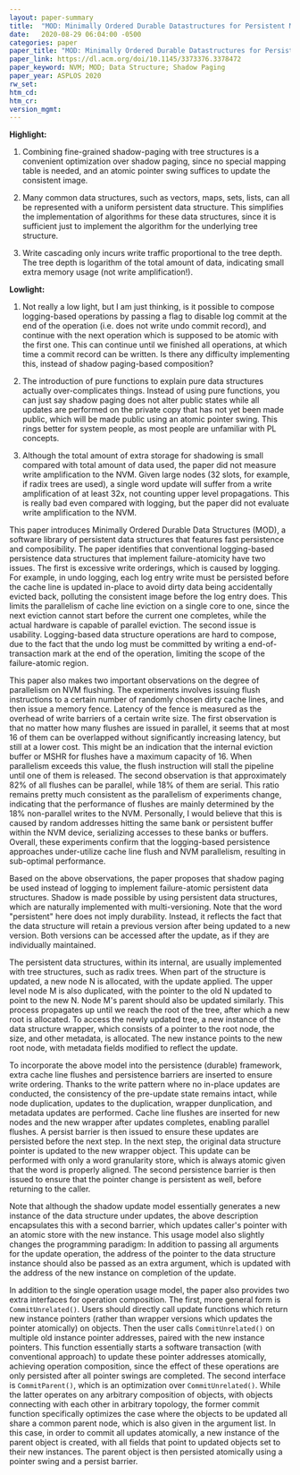 ```yaml
---
layout: paper-summary
title:  "MOD: Minimally Ordered Durable Datastructures for Persistent Memory"
date:   2020-08-29 06:04:00 -0500
categories: paper
paper_title: "MOD: Minimally Ordered Durable Datastructures for Persistent Memory"
paper_link: https://dl.acm.org/doi/10.1145/3373376.3378472
paper_keyword: NVM; MOD; Data Structure; Shadow Paging
paper_year: ASPLOS 2020
rw_set:
htm_cd:
htm_cr:
version_mgmt:
---
```


**Highlight:**

1. Combining fine-grained shadow-paging with tree structures is a convenient optimization over shadow paging, since 
   no special mapping table is needed, and an atomic pointer swing suffices to update the consistent image.

2. Many common data structures, such as vectors, maps, sets, lists, can all be represented with a uniform persistent
   data structure. This simplifies the implementation of algorithms for these data structures, since it is sufficient
   just to implement the algorithm for the underlying tree structure.

3. Write cascading only incurs write traffic proportional to the tree depth. The tree depth is logarithm of the total
   amount of data, indicating small extra memory usage (not write amplification!).

**Lowlight:**

1. Not really a low light, but I am just thinking, is it possible to compose logging-based operations by passing a flag
   to disable log commit at the end of the operation (i.e. does not write undo commit record), and continue with the 
   next operation which is supposed to be atomic with the first one. This can continue until we finished all operations,
   at which time a commit record can be written. 
   Is there any difficulty implementing this, instead of shadow paging-based composition?

2. The introduction of pure functions to explain pure data structures actually over-complicates things. Instead of 
   using pure functions, you can just say shadow paging does not alter public states while all updates are performed
   on the private copy that has not yet been made public, which will be made public using an atomic pointer swing.
   This rings better for system people, as most people are unfamiliar with PL concepts.

3. Although the total amount of extra storage for shadowing is small compared with total amount of data used, the
   paper did not measure write amplification to the NVM. Given large nodes (32 slots, for example, if radix trees 
   are used), a single word update will suffer from a write amplification of at least 32x, not counting upper 
   level propagations. This is really bad even compared with logging, but the paper did not evaluate write amplification
   to the NVM.

This paper introduces Minimally Ordered Durable Data Structures (MOD), a software library of persistent data structures 
that features fast persistence and composibility. The paper identifies that conventional logging-based persistence
data structures that implement failure-atomicity have two issues. The first is excessive write orderings, which is caused
by logging. For example, in undo logging, each log entry write must be persisted before the cache line is updated
in-place to avoid dirty data being accidentally evicted back, polluting the consistent image before the log entry does.
This limits the parallelism of cache line eviction on a single core to one, since the next eviction cannot start before
the current one completes, while the actual hardware is capable of parallel eviction. 
The second issue is usability. Logging-based data structure operations are hard to compose, due to the fact that the undo 
log must be committed by writing a end-of-transaction mark at the end of the operation, limiting the scope of the 
failure-atomic region. 

This paper also makes two important observations on the degree of parallelism on NVM flushing. The experiments involves
issuing flush instructions to a certain number of randomly chosen dirty cache lines, and then issue a memory fence.
Latency of the fence is measured as the overhead of write barriers of a certain write size.
The first observation is that no matter how many flushes are issued in parallel, it seems that at most 16 of them can
be overlapped without significantly increasing latency, but still at a lower cost. 
This might be an indication that the internal eviction buffer or MSHR for flushes have a maximum capacity of 16. When 
parallelism exceeds this value, the flush instruction will stall the pipeline until one of them is released.
The second observation is that approximately 82% of all flushes can be parallel, while 18% of them are serial. This 
ratio remains pretty much consistent as the parallelism of experiments change, indicating that the performance of 
flushes are mainly determined by the 18% non-parallel writes to the NVM.
Personally, I would believe that this is caused by random addresses hitting the same bank or persistent buffer within 
the NVM device, serializing accesses to these banks or buffers.
Overall, these experiments confirm that the logging-based persistence approaches under-utilize cache line flush and NVM 
parallelism, resulting in sub-optimal performance.

Based on the above observations, the paper proposes that shadow paging be used instead of logging to implement failure-atomic
persistent data structures. Shadow is made possible by using persistent data structures, which are naturally implemented with multi-versioning. Note that the word "persistent" here does not imply durability. Instead, it reflects the fact that
the data structure will retain a previous version after being updated to a new version. Both versions can be accessed
after the update, as if they are individually maintained.

The persistent data structures, within its internal, are usually implemented with tree structures, such as radix trees.
When part of the structure is updated, a new node N is allocated, with the update applied. The upper level node M is
also duplicated, with the pointer to the old N updated to point to the new N. Node M's parent should also be updated
similarly. This process propagates up until we reach the root of the tree, after which a new root is allocated.
To access the newly updated tree, a new instance of the data structure wrapper, which consists of a pointer to the 
root node, the size, and other metadata, is allocated. The new instance points to the new root node, with metadata
fields modified to reflect the update.

To incorporate the above model into the persistence (durable) framework, extra cache line flushes and persistence
barriers are inserted to ensure write ordering. Thanks to the write pattern where no in-place updates are conducted,
the consistency of the pre-update state remains intact, while node duplication, updates to the duplication, wrapper 
dunplication, and metadata updates are performed. Cache line flushes are inserted for new nodes and the new wrapper
after updates completes, enabling parallel flushes. 
A persist barrier is then issued to ensure these updates are persisted before the next step.
In the next step, the original data structure pointer is updated to the new wrapper object. This update can be performed
with only a word granularity store, which is always atomic given that the word is properly aligned.
The second persistence barrier is then issued to ensure that the pointer change is persistent as well, before returning
to the caller.

Note that although the shadow update model essentially generates a new instance of the data structure under updates, the
above description encapsulates this with a second barrier, which updates caller's pointer with an atomic store with the
new instance. This usage model also slightly changes the programming paradigm: In addition to passing all arguments for
the update operation, the address of the pointer to the data structure instance should also be passed as an extra
argument, which is updated with the address of the new instance on completion of the update.

In addition to the single operation usage model, the paper also provides two extra interfaces for operation composition.
The first, more general form is `CommitUnrelated()`. Users should directly call update functions which return new instance
pointers (rather than wrapper versions which updates the pointer atomically) on objects. Then the user calls 
`CommitUnrelated()` on multiple old instance pointer addresses, paired with the new instance pointers. This function 
essentially starts a software transaction (with conventional approach) to update these pointer addresses atomically,
achieving operation composition, since the effect of these operations are only persisted after all pointer swings are
completed.
The second interface is `CommitParent()`, which is an optimization over `CommitUnrelated()`. While the latter operates
on any arbitrary composition of objects, with objects connecting with each other in arbitrary topology, the former 
commit function specifically optimizes the case where the objects to be updated all share a common parent node, which is
also given in the argument list. In this case, in order to commit all updates atomically, a new instance of the parent
object is created, with all fields that point to updated objects set to their new instances. 
The parent object is then persisted atomically using a pointer swing and a persist barrier.
